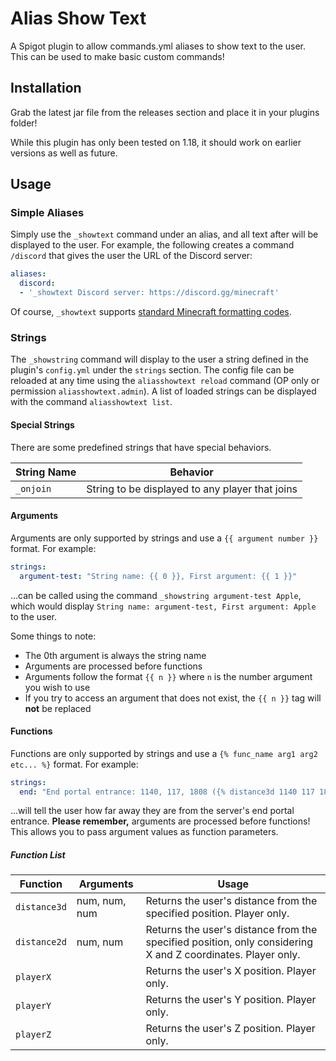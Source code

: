 # Alias Show Text

A Spigot plugin to allow commands.yml aliases to show text to the user.
This can be used to make basic custom commands!

## Installation

Grab the latest jar file from the releases section and place it in your plugins folder!

While this plugin has only been tested on 1.18, it should work on earlier versions as well as future.

## Usage

### Simple Aliases

Simply use the `_showtext` command under an alias, and all text after will be displayed to the user.
For example, the following creates a command `/discord` that gives the user the URL of the Discord server:

```yaml
aliases:
  discord:
  - '_showtext Discord server: https://discord.gg/minecraft'
```

Of course, `_showtext` supports [standard Minecraft formatting codes](https://minecraft.fandom.com/wiki/Formatting_codes).

### Strings

The `_showstring` command will display to the user a string defined in the plugin's `config.yml` under the `strings` section.
The config file can be reloaded at any time using the `aliasshowtext reload` command (OP only or permission `aliasshowtext.admin`).
A list of loaded strings can be displayed with the command `aliasshowtext list`.

#### Special Strings

There are some predefined strings that have special behaviors.

| String Name | Behavior                                        |
|-------------|-------------------------------------------------|
| `_onjoin`   | String to be displayed to any player that joins |

#### Arguments

Arguments are only supported by strings and use a `{{ argument number }}` format. For example:

```yaml
strings:
  argument-test: "String name: {{ 0 }}, First argument: {{ 1 }}"
```

...can be called using the command `_showstring argument-test Apple`,
which would display `String name: argument-test, First argument: Apple` to the user.

Some things to note:

* The 0th argument is always the string name
* Arguments are processed before functions
* Arguments follow the format `{{ n }}` where `n` is the number argument you wish to use
* If you try to access an argument that does not exist, the `{{ n }}` tag will **not** be replaced

#### Functions

Functions are only supported by strings and use a `{% func_name arg1 arg2 etc... %}` format. For example:

```yaml
strings:
  end: "End portal entrance: 1140, 117, 1808 ({% distance3d 1140 117 1801 %} blocks away)"
```

...will tell the user how far away they are from the server's end portal entrance.
**Please remember,** arguments are processed before functions!
This allows you to pass argument values as function parameters.

##### Function List

| **Function** | **Arguments** | **Usage**                                                                                                   |
|--------------|---------------|-------------------------------------------------------------------------------------------------------------|
| `distance3d` | num, num, num | Returns the user's distance from the specified position. Player only.                                       |
| `distance2d` | num, num      | Returns the user's distance from the specified position, only considering X and Z coordinates. Player only. |
| `playerX`    |               | Returns the user's X position. Player only.                                                                 |
| `playerY`    |               | Returns the user's Y position. Player only.                                                                 |
| `playerZ`    |               | Returns the user's Z position. Player only.                                                                 |
